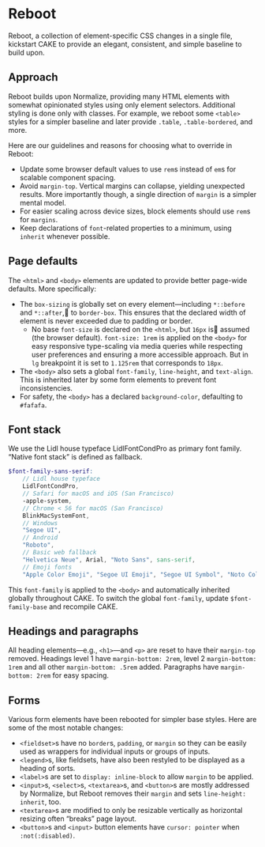 # Reboot

Reboot, a collection of element-specific CSS changes in a single file, kickstart CAKE to provide an elegant, consistent, and simple baseline to build upon.

## Approach

Reboot builds upon Normalize, providing many HTML elements with somewhat opinionated styles using only element selectors. Additional styling is done only with classes. For example, we reboot some `<table>` styles for a simpler baseline and later provide `.table`, `.table-bordered`, and more.

Here are our guidelines and reasons for choosing what to override in Reboot:

* Update some browser default values to use `rem`s instead of `em`s for scalable component spacing.
* Avoid `margin-top`. Vertical margins can collapse, yielding unexpected results. More importantly though, a single direction of `margin` is a simpler mental model.
* For easier scaling across device sizes, block elements should use `rem`s for `margins`.
* Keep declarations of `font`-related properties to a minimum, using `inherit` whenever possible.

## Page defaults

The `<html>` and `<body>` elements are updated to provide better page-wide defaults. More specifically:

* The `box-sizing` is globally set on every element—including `*::before` and `*::after`, to `border-box`. This ensures that the declared width of element is never exceeded due to padding or border.
  * No base `font-size` is declared on the `<html>`, but `16px` is assumed (the browser default). `font-size: 1rem` is applied on the `<body>` for easy responsive type-scaling via media queries while respecting user preferences and ensuring a more accessible approach. But in `lg` breakpoint it is set to `1.125rem` that corresponds to `18px`.
* The `<body>` also sets a global `font-family`, `line-height`, and `text-align`. This is inherited later by some form elements to prevent font inconsistencies.
* For safety, the `<body>` has a declared `background-color`, defaulting to `#fafafa`.

## Font stack

We use the Lidl house typeface LidlFontCondPro as primary font family. “Native font stack” is defined as fallback.

```scss
$font-family-sans-serif:
    // Lidl house typeface
    LidlFontCondPro,
    // Safari for macOS and iOS (San Francisco)
    -apple-system,
    // Chrome < 56 for macOS (San Francisco)
    BlinkMacSystemFont,
    // Windows
    "Segoe UI",
    // Android
    "Roboto",
    // Basic web fallback
    "Helvetica Neue", Arial, "Noto Sans", sans-serif,
    // Emoji fonts
    "Apple Color Emoji", "Segoe UI Emoji", "Segoe UI Symbol", "Noto Color Emoji";
```

This `font-family` is applied to the `<body>` and automatically inherited globally throughout CAKE. To switch the global `font-family`, update `$font-family-base` and recompile CAKE.

## Headings and paragraphs

All heading elements—e.g., `<h1>`—and `<p>` are reset to have their `margin-top` removed. Headings level 1 have `margin-bottom: 2rem`, level 2 `margin-bottom: 1rem` and all other `margin-bottom: .5rem` added. Paragraphs have `margin-bottom: 2rem` for easy spacing.

## Forms

Various form elements have been rebooted for simpler base styles. Here are some of the most notable changes:

* `<fieldset>`s have no `border`s, `padding`, or `margin` so they can be easily used as wrappers for individual inputs or groups of inputs.
* `<legend>`s, like fieldsets, have also been restyled to be displayed as a heading of sorts.
* `<label>`s are set to `display: inline-block` to allow `margin` to be applied.
* `<input>`s, `<select>`s, `<textarea>`s, and `<button>`s are mostly addressed by Normalize, but Reboot removes their `margin` and sets `line-height: inherit`, too.
* `<textarea>`s are modified to only be resizable vertically as horizontal resizing often “breaks” page layout.
* `<button>`s and `<input>` button elements have `cursor: pointer` when `:not(:disabled)`.


